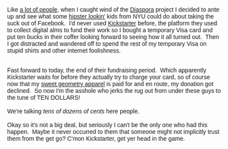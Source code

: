 <span style="font-family: Arial;">Like <a href="http://twitter.com/#search?q=diaspora">a lot of people</a>, when I caught wind of the <a href="http://joindiaspora.com/">Diaspora</a> project I decided to ante up and see what some <a href="http://www.latfh.com/">hipster lookin'</a> kids from NYU could do about taking the suck out of Facebook. &nbsp;I'd never used <a href="http://www.kickstarter.com/">Kickstarter</a> before, the platform they used to collect digital alms to fund their work so I bought a temporary Visa card and put ten bucks in their coffer looking forward to seeing how it all turned out. &nbsp;Then I got distracted and wandered off to spend the rest of my temporary Visa on stupid shirts and other internet foolishness.</span><br /><div><span style="font-family: Arial;"><br /></span></div><div><span style="font-family: Arial;">Fast forward to today, the end of their fundraising period. &nbsp;Which apparently Kickstarter waits for before they actually try to charge your card, so of course now that my <a href="http://www.pennyarcademerch.com/pat090011.html">sweet geometry apparel</a>&nbsp;is paid for and en route, my donation got declined. &nbsp;So now I'm the asshole who jerks the rug out from under these guys to the tune of TEN DOLLARS! &nbsp;</span></div><div><span style="font-family: Arial;"><br /></span></div><div><span style="font-family: Arial;">We're talking <i>tens of dozens of cents</i> here people.</span></div><div><span style="font-family: Arial;"><br /></span></div><div><span style="font-family: Arial;">Okay so it's not a big deal, but seriously I can't be the only one who had this happen. &nbsp;Maybe it never occurred to them that someone might not implicitly trust them from the get go? C'mon Kickstarter, get yer head in the game.</span></div>